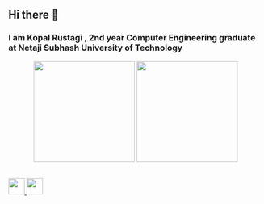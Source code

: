 ## Hi there 👋
### I am Kopal Rustagi , 2nd year Computer Engineering graduate at  Netaji Subhash University of Technology
<p align="center"> 
 <img src="https://github-readme-stats.vercel.app/api/top-langs/?username=kopal960&layout=compact&theme=react" height="200"/>
 <img src="https://github-readme-stats.vercel.app/api?username=kopal960&count_private=true&show_icons=true&hide_rank=false&theme=react" height ="200" />
</p>

## 
<p>
<a href="https://www.linkedin.com/in/kopal-rustagi-7905aa202/"> 
  <img src ="https://user-images.githubusercontent.com/62306638/118756133-e5c63500-b887-11eb-8083-b93289a34d95.png" width="32">
</a>    
<a href="mailto:kopalmsm@gmail.com">
 <img src="https://user-images.githubusercontent.com/62306638/118757880-8a964180-b88b-11eb-95a8-273ee166fea9.png"  width="32" >
</a>
</p>
